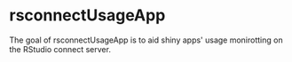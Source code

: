 
# rsconnectUsageApp

<!-- badges: start -->
<!-- badges: end -->

The goal of rsconnectUsageApp is to aid shiny apps' usage monirotting on the RStudio connect server.

